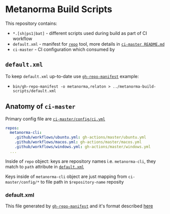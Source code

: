 # Metanorma Build Scripts

This repository contains:
 - `*.[sh|ps1|bat]` - different scripts used during build as part of CI workflow
 - `default.xml` - manifest for [`repo`](https://gerrit.googlesource.com/git-repo/+/refs/heads/master/README.md) tool, more details in [`ci-master README.md`](https://github.com/metanorma/ci-master/blob/master/README.md)
 - `ci-master` - CI configuration which consumed by

## `default.xml`

To keep `default.xml` up-to-date use [`gh-repo-manifest`](https://github.com/metanorma/ci-master/blob/master/bin/gh-repo-manifest) example:
 - `bin/gh-repo-manifest -o metanorma,relaton > ../metanorma-build-scripts/default.xml `

## Anatomy of `ci-master`

Primary config file are [`ci-master/config/ci.yml`](ci-master/config/ci.yml)

```yml
repos:
  metanorma-cli:
    .github/workflows/ubuntu.yml: gh-actions/master/ubuntu.yml
    .github/workflows/macos.yml: gh-actions/master/macos.yml
    .github/workflows/windows.yml: gh-actions/master/windows.yml
  ...
```

Inside of `repo` object: keys are repository names i.e. `metanorma-cli`, they match to `path` attribute in [`default.xml`](./default.xml)

Keys inside of `metanorma-cli` object are just mapping from `ci-master/config/*` to file path in `$repository-name` reposity

### default.xml

This file generated by [`gh-repo-manifest`](https://github.com/metanorma/ci-master/blob/master/bin/gh-repo-manifest) and it's format described [here](https://gerrit.googlesource.com/git-repo/+/refs/heads/master/docs/manifest-format.md)